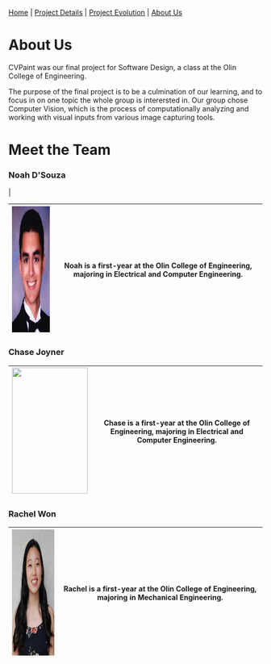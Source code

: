 [Home](index)  |  [Project Details](project_details)  |  [Project Evolution](evolution)  |  [About Us](about)

# About Us

CVPaint was our final project for Software Design, a class at the Olin College of Engineering.

The purpose of the final project is to be a culmination of our learning, and to focus in on one topic the whole group is interersted in. Our group chose Computer Vision, which is the process of computationally analyzing and working with visual inputs from various image capturing tools.

# Meet the Team

### Noah D'Souza
| 

<img src="https://raw.githubusercontent.com/noahdsouza/CVPaint/master/docs/images/Profiles/20180430_200628.png" width="150" height="250" /> | Noah is a first-year at the Olin College of Engineering, majoring in Electrical and Computer Engineering. |
|---------------------------------------------------------------------------------------------|------|

### Chase Joyner
| <img src="https://raw.githubusercontent.com/noahdsouza/CVPaint/master/docs/images/Profiles/20180430_200553.png" width="150" height="250" /> | Chase is a first-year at the Olin College of Engineering, majoring in Electrical and Computer Engineering. |
|---------------------------------------------------------------------------------------------|------|

### Rachel Won
| <img src="https://raw.githubusercontent.com/noahdsouza/CVPaint/master/docs/images/Profiles/20180430_200527.png" width="150" height="250" /> | Rachel is a first-year at the Olin College of Engineering, majoring in Mechanical Engineering. |
|---------------------------------------------------------------------------------------------|------|
